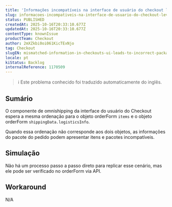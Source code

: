 ```yaml
---
title: 'Informações incompatíveis na interface de usuário do checkout levam à visualização incorreta de pacotes'
slug: informacoes-incompativeis-na-interface-de-usuario-do-checkout-levam-a-visualizacao-incorreta-de-pacotes
status: PUBLISHED
createdAt: 2025-10-16T20:33:10.677Z
updatedAt: 2025-10-16T20:33:10.677Z
contentType: knownIssue
productTeam: Checkout
author: 2mXZkbi0oi061KicTExNjo
tag: Checkout
slugEN: mismatched-information-in-checkouts-ui-leads-to-incorrect-packages-visualization
locale: pt
kiStatus: Backlog
internalReference: 1170509
---
```


>ℹ️ Este problema conhecido foi traduzido automaticamente do inglês.

## Sumário


O componente de omnishipping da interface do usuário do Checkout espera a mesma ordenação para o objeto orderForm `items` e o objeto orderForm `shippingData.logisticsInfo`.

Quando essa ordenação não corresponde aos dois objetos, as informações do pacote do pedido podem apresentar itens e pacotes incompatíveis.
## Simulação


Não há um processo passo a passo direto para replicar esse cenário, mas ele pode ser verificado no orderForm via API.


## Workaround


N/A



